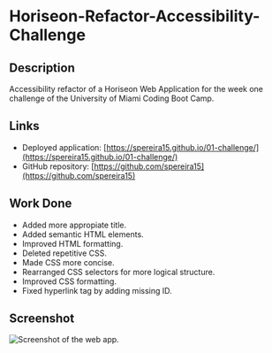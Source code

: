 # Horiseon-Refactor-Accessibility-Challenge

## Description

Accessibility refactor of a Horiseon Web Application for the week one challenge of the University of Miami Coding Boot Camp.

## Links

- Deployed application: [https://spereira15.github.io/01-challenge/](https://spereira15.github.io/01-challenge/)
- GitHub repository: [https://github.com/spereira15](https://github.com/spereira15)

## Work Done

- Added more appropiate title.
- Added semantic HTML elements.
- Improved HTML formatting.
- Deleted repetitive CSS.
- Made CSS more concise.
- Rearranged CSS selectors for more logical structure.
- Improved CSS formatting.
- Fixed hyperlink tag by adding missing ID.

## Screenshot

![Screenshot of the web app.](C:\Users\Simon\Desktop\Bootcamp\01-challenge\01-challenge\assets\images\screenshot.png)

